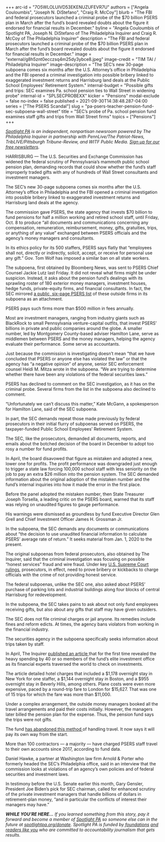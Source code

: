 +++
arc-id = "7O5WLOLUIVD53EKENUZUFEVR7U"
authors = ["Angela Couloumbis", "Joseph N. DiStefano", "Craig R. McCoy"]
blurb = "The FBI and federal prosecutors launched a criminal probe of the $70 billion PSERS plan in March after the fund’s board revealed doubts about the figure it endorsed for financial results in December."
byline = "Angela Couloumbis of Spotlight PA, Joseph N. DiStefano of The Philadelphia Inquirer and Craig R. McCoy of The Philadelphia Inquirer"
description = "The FBI and federal prosecutors launched a criminal probe of the $70 billion PSERS plan in March after the fund’s board revealed doubts about the figure it endorsed for financial results in December."
image = "external/g8h5znt0ecczsq4m25dy3ybce8.jpeg"
image-credit = "TIM TAI / Philadelphia Inquirer"
image-description = "The SEC’s new 30-page subpoena comes six months after the U.S. Attorney’s office in Philadelphia and the FBI opened a criminal investigation into possible bribery linked to exaggerated investment returns and Harrisburg land deals at the Public School Employees' Retirement System."
internal-budget = "Possible gifts and trips: SEC examines Pa. school pension ties to Wall Street in widening probe"
internal-id = "SPLSECPROBEXX"
kicker = "Pensions"
modal-exclude = false
no-index = false
published = 2021-09-30T14:38:48.287-04:00
series = ["The PSERS Scandal"]
slug = "pa-psers-teacher-pension-fund-sec-subpoena-wall-street"
title = "SEC’s probe of Pa. school pension fund examines staff gifts and trips from Wall Street firms"
topics = ["Pensions"]
+++

<a href="https://www.spotlightpa.org/"><i>Spotlight PA</i></a><i> is an independent, nonpartisan newsroom powered by The Philadelphia Inquirer in partnership with PennLive/The Patriot-News, TribLIVE/Pittsburgh Tribune-Review, and WITF Public Media. </i><a href="https://www.spotlightpa.org/newsletters"><i>Sign up for our free newsletters</i></a><i>.</i>

HARRISBURG — The U.S. Securities and Exchange Commission has widened the federal scrutiny of Pennsylvania’s mammoth public school pension plan, demanding records that could show whether the fund’s staff improperly traded gifts with any of hundreds of Wall Street consultants and investment managers.

The SEC’s new 30-page subpoena comes six months after the U.S. Attorney’s office in Philadelphia and the FBI opened a criminal investigation into possible bribery linked to exaggerated investment returns and Harrisburg land deals at the agency.

The commission gave PSERS, the state agency that invests $70 billion to fund pensions for half a million working and retired school staff, until Friday, Oct. 8 to produce “all documents and communications concerning any compensation, remuneration, reimbursement, money, gifts, gratuities, trips, or anything of any value” exchanged between PSERS officials and the agency’s money managers and consultants.

<script src="https://www.spotlightpa.org/embed.js" async></script><div data-spl-embed-version="1" data-spl-src="https://www.spotlightpa.org/embeds/newsletter/"></div>

In its ethics policy for its 500 staffers, PSERS says flatly that “employees shall not, directly or indirectly, solicit, accept, or receive for personal use any gift.” Gov. Tom Wolf has imposed a similar ban on all state workers.

The subpoena, first obtained by Bloomberg News, was sent to PSERS Chief Counsel Jackie Lutz last Friday. It did not reveal what firms might be under suspicion. Instead, it asks about the pension fund’s dealings with its sprawling roster of 180 exterior money managers, investment houses, hedge funds, private-equity firms, and financial consultants. In fact, the SEC mirrored <a href="https://www.psers.pa.gov/About/Investment/Documents/managerlisting/2021-03-31%20PSERS%20List%20of%20Managers.pdf">a public, six-page PSERS list</a> of these outside firms in its subpoena as an attachment.

PSERS pays such firms more than $500 million in fees annually.

Most are investment managers, ranging from industry giants such as BlackRock to small Pennsylvania venture-capital outfits, that invest PSERS’ billions in private and public companies around the globe. A smaller number, led by Montgomery County-based adviser Hamilton Lane, serve as middlemen between PSERS and the money managers, helping the agency evaluate their performance. Some serve as accountants.

Just because the commission is investigating doesn’t mean “that we have concluded that PSERS or anyone else has violated the law” or that the agency has “a negative opinion” of anyone, senior SEC enforcement counsel Heidi M. Mitza wrote in the subpoena. “We are trying to determine whether there have been any violations of the federal securities laws.”

PSERS has declined to comment on the SEC investigation, as it has on the criminal probe. Several firms from the list in the subpoena also declined to comment.

“Unfortunately we can’t discuss this matter,” Kate McGann, a spokesperson for Hamilton Lane, said of the SEC subpoena.

In part, the SEC demands repeat those made previously by federal prosecutors in their initial flurry of subpoenas served on PSERS, the taxpayer-funded Public School Employees’ Retirement System.

The SEC, like the prosecutors, demanded all documents, reports, and emails about the botched decision of the board in December to adopt too rosy a number for fund profits.

In April, the board disavowed that figure as mistaken and adopted a new, lower one for profits. The profit performance was downgraded just enough to trigger a state law forcing 100,000 school staff with less seniority on the job to pay an extra $26 million into the pension system. The SEC demanded information about the original adoption of the mistaken number and the fund’s internal inquiries into how it made the error in the first place.

Before the panel adopted the mistaken number, then State Treasurer Joseph Torsella, a leading critic on the PSERS board, warned that its staff was relying on unaudited figures to gauge performance.

His warnings were dismissed as groundless by fund Executive Director Glen Grell and Chief Investment Officer James H. Grossman Jr.

In the subpoena, the SEC demands any documents or communications about “the decision to use unaudited financial information to calculate PSERS’ average rate of return.” It seeks material from Jan. 1, 2020 to the present.

The original subpoenas from federal prosecutors, also obtained by The Inquirer, said that the criminal investigation was focusing on possible “honest services” fraud and wire fraud. Under key <a href="https://www.law.cornell.edu/supct/html/08-1394.ZO.html">U.S. Supreme Court rulings</a>, prosecutors, in effect, need to prove bribery or kickbacks to charge officials with the crime of not providing honest service.

The federal subpoenas, unlike the SEC one, also asked about PSERS’ purchase of parking lots and industrial buildings along four blocks of central Harrisburg for redevelopment.

In the subpoena, the SEC takes pains to ask about not only fund employees receiving gifts, but also about any gifts that staff may have given outsiders.

The SEC does not file criminal charges or jail anyone. Its remedies include fines and reform edicts. At times, the agency bans violators from working in the financial industry.

The securities agency in the subpoena specifically seeks information about trips taken by staff.

In April, The Inquirer <a href="https://www.inquirer.com/business/psers-pension-teachers-travel-expenses-sers-public-school-trips-cost-20210403.html">published an article </a>that for the first time revealed the heavy spending by 40 or so members of the fund’s elite investment office as its financial experts traversed the world to check on investments.

The article detailed hotel charges that included a $1,178 overnight stay in New York for one staffer, a $1,144 overnight stay in Boston, and a $955 overnight stay in Beverly Hills, among others. Plane costs were even more expensive, paced by a round-trip fare to London for $15,627. That was one of 15 trips for which the fare was more than $11,000.

<script src="https://www.spotlightpa.org/embed.js" async></script><div data-spl-embed-version="1" data-spl-src="https://www.spotlightpa.org/embeds/donate/?teaser_text=If%20you%20learned%20something%20from%20this%20report%2C%20pay%20it%20forward%20and%20become%20a%20member%20of%20Spotlight%20PA%20so%20someone%20else%20can%20in%20the%20future."></div>


Under a complex arrangement, the outside money managers booked all the travel arrangements and paid their costs initially. However, the managers later billed the pension plan for the expense. Thus, the pension fund says the trips were not gifts.

The fund <a href="https://www.inquirer.com/news/psers-travel-costs-investments-reform-hotels-20210709.html">has abandoned this method </a>of handling travel. It now says it will pay its own way from the start.

More than 100 contractors — a majority — have charged PSERS staff travel to their own accounts since 2017, according to fund data.

Daniel Hawke, a partner at Washington law firm Arnold &amp; Porter who formerly headed the SEC’s Philadelphia office, said in an interview that the commission looks at violations of an agency’s own policies and of federal securities and investment laws.

In testimony before the U.S. Senate earlier this month, Gary Gensler, President Joe Biden’s pick for SEC chairman, called for enhanced scrutiny of the private investment managers that handle billions of dollars in retirement-plan money, “and in particular the conflicts of interest their managers may have.”

<i><b>WHILE YOU’RE HERE...</b></i><i> If you learned something from this story, pay it forward and become a member of </i><a href="https://www.spotlightpa.org/"><i>Spotlight PA</i></a><i> so someone else can in the future at </i><a href="http://spotlightpa.org/donate"><i>spotlightpa.org/donate</i></a><i>. Spotlight PA is funded by</i><a href="https://www.spotlightpa.org/support"><i> foundations</i></a><i> </i><a href="https://www.spotlightpa.org/support"><i>and readers like you</i></a><i> who are committed to accountability journalism that gets results.</i>
